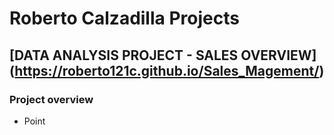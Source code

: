 # Roberto Calzadilla Projects
## [DATA ANALYSIS PROJECT - SALES OVERVIEW] (https://roberto121c.github.io/Sales_Magement/)
### Project overview
* Point


